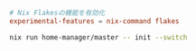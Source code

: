 

```~/.config/nix/nix.conf 
# Nix Flakesの機能を有効化
experimental-features = nix-command flakes
```

```bash
nix run home-manager/master -- init --switch
```
